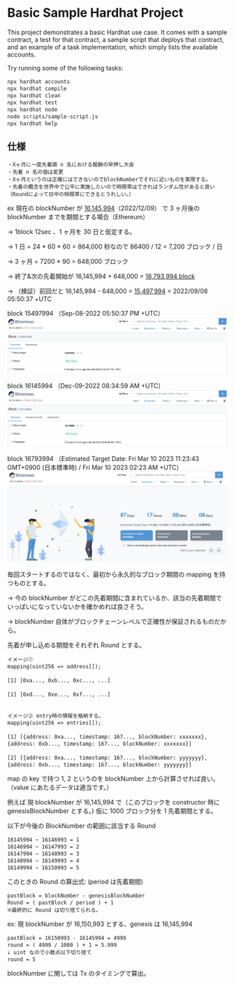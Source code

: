 # Basic Sample Hardhat Project

This project demonstrates a basic Hardhat use case. It comes with a sample contract, a test for that contract, a sample script that deploys that contract, and an example of a task implementation, which simply lists the available accounts.

Try running some of the following tasks:

```shell
npx hardhat accounts
npx hardhat compile
npx hardhat clean
npx hardhat test
npx hardhat node
node scripts/sample-script.js
npx hardhat help
```

## 仕様

    ・Xヶ月に一度先着順 n 名における報酬の早押し大会
    ・先着 n 名の値は変更
    ・Xヶ月というのは正確にはできないのでblockNumberでそれに近いものを実現する。
    ・先着の概念を世界中で公平に実施したいので時間帯はできればランダム性があると良い（Roundによって日中の時間帯にできるとうれしい。）

ex
現在の blockNumber が [16,145,994](https://etherscan.io/block/16145994)（2022/12/09） で 3 ヶ月後の blockNumber までを期間とする場合（Ethereum）

→ 1block 12sec 、1 ヶ月を 30 日と仮定する。

→ 1 日 = 24 \* 60 \* 60 = 864,000 秒なので 86400 / 12 = 7,200 ブロック / 日

→ 3 ヶ月 = 7200 \* 90 = 648,000 ブロック

→ 終了&次の先着開始が 16,145,994 + 648,000 = [16,793,994 block](https://etherscan.io/block/countdown/16793994)

→ （検証）前回だと 16,145,994 - 648,000 = [15,497,994](https://etherscan.io/block/15497994) = 2022/09/08 05:50:37 +UTC

block 15497994 （Sep-08-2022 05:50:37 PM +UTC）
<img src="./15497994.png">

block 16145994 （Dec-09-2022 08:34:59 AM +UTC）
<img src="./16145994.png">

block 16793994 （Estimated Target Date: Fri Mar 10 2023 11:23:43 GMT+0900 (日本標準時) / Fri Mar 10 2023 02:23 AM +UTC）
<img src="./16793994.png">

毎回スタートするのではなく、最初から永久的なブロック期間の mapping を持つものとする。

→ 今の blockNumber がどこの先着期間に含まれているか、該当の先着期間でいっぱいになっていないかを確かめれば良さそう。

→ blockNumber 自体がブロックチェーンレベルで正確性が保証されるものだから。

先着が申し込める期間をそれぞれ Round とする。

    イメージ①
    mapping(uint256 => address[]);

    [1] [0xa..., 0xb..., 0xc..., ...]

    [1] [0xd..., 0xe..., 0xf..., ...]


    イメージ② entry時の情報を格納する。
    mapping(uint256 => entries[]);

    [1] [{address: 0xa..., timestamp: 167..., blockNumber: xxxxxxx}, {address: 0xb..., timestamp: 167..., blockNumber: xxxxxxx}]

    [2] [{address: 0xa..., timestamp: 167..., blockNumber: yyyyyyy}, {address: 0xb..., timestamp: 167..., blockNumber: yyyyyyy}]

map の key で持つ 1, 2 というのを blockNumber 上から計算させれば良い。（value にあたるデータは適当です。）

例えば 現 blockNumber が 16,145,994 で（このブロックを constructor 時に genesisBlockNumber とする。)
仮に 1000 ブロック分を 1 先着期間とする。

以下が今後の BlockNumber の範囲に該当する Round

    16145994 ~ 16146993 = 1
    16146994 ~ 16147993 = 2
    16147994 ~ 16148993 = 3
    16148994 ~ 16149993 = 4
    16149994 ~ 16150993 = 5

このときの Round の算出式: (period は先着期間)

    pastBlock = blockNumber - genesisBlockNumber
    Round = ( pastBlock / period ) + 1
    ※最終的に Round は切り捨てられる。

ex:
現 blockNumber が 16,150,993 とする、genesis は 16,145,994

    pastBlock = 16150993 - 16145994 = 4999
    round = ( 4999 / 1000 ) + 1 = 5.999
    ↓ uint なので小数点以下切り捨て
    round = 5

blockNumber に関しては Tx のタイミングで算出。
